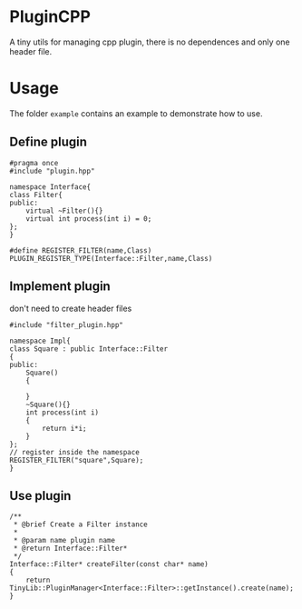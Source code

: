 # PluginCPP
A tiny utils for managing cpp plugin, there is no dependences and only one header file.  

# Usage
The folder `example` contains an example to demonstrate how to use.

## Define plugin
```
#pragma once
#include "plugin.hpp"

namespace Interface{
class Filter{
public:
    virtual ~Filter(){}
    virtual int process(int i) = 0;
};
}

#define REGISTER_FILTER(name,Class)  PLUGIN_REGISTER_TYPE(Interface::Filter,name,Class)
```
## Implement plugin
don't need to create header files
```
#include "filter_plugin.hpp"

namespace Impl{
class Square : public Interface::Filter
{
public:
    Square()
    {

    }
    ~Square(){}
    int process(int i)
    {
        return i*i;
    }
};
// register inside the namespace
REGISTER_FILTER("square",Square);
}
```
## Use plugin
```
/**
 * @brief Create a Filter instance
 * 
 * @param name plugin name
 * @return Interface::Filter* 
 */
Interface::Filter* createFilter(const char* name)
{
    return TinyLib::PluginManager<Interface::Filter>::getInstance().create(name);
}
```
